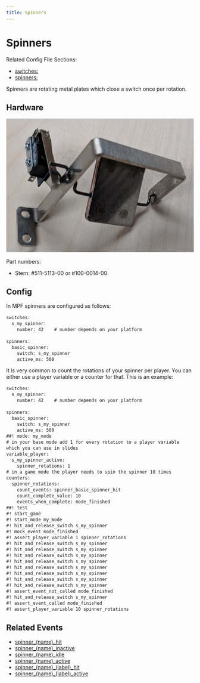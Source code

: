 ```yaml
---
title: Spinners
---
```


# Spinners


Related Config File Sections:

* [switches:](../config/switches.md)
* [spinners:](../config/spinners.md)

Spinners are rotating metal plates which close a switch once per
rotation.

## Hardware

![image](/mechs/images/spinner.jpg)

Part numbers:

* Stern: #511-5113-00 or #100-0014-00

## Config

In MPF spinners are configured as follows:

``` mpf-config
switches:
  s_my_spinner:
    number: 42    # number depends on your platform

spinners:
  basic_spinner:
    switch: s_my_spinner
    active_ms: 500
```

It is very common to count the rotations of your spinner per player. You
can either use a player variable or a counter for that. This is an
example:

``` mpf-config
switches:
  s_my_spinner:
    number: 42    # number depends on your platform

spinners:
  basic_spinner:
    switch: s_my_spinner
    active_ms: 500
##! mode: my_mode
# in your base mode add 1 for every rotation to a player variable which you can use in slides
variable_player:
  s_my_spinner_active:
    spinner_rotations: 1
# in a game mode the player needs to spin the spinner 10 times
counters:
  spinner_rotations:
    count_events: spinner_basic_spinner_hit
    count_complete_value: 10
    events_when_complete: mode_finished
##! test
#! start_game
#! start_mode my_mode
#! hit_and_release_switch s_my_spinner
#! mock_event mode_finished
#! assert_player_variable 1 spinner_rotations
#! hit_and_release_switch s_my_spinner
#! hit_and_release_switch s_my_spinner
#! hit_and_release_switch s_my_spinner
#! hit_and_release_switch s_my_spinner
#! hit_and_release_switch s_my_spinner
#! hit_and_release_switch s_my_spinner
#! hit_and_release_switch s_my_spinner
#! hit_and_release_switch s_my_spinner
#! assert_event_not_called mode_finished
#! hit_and_release_switch s_my_spinner
#! assert_event_called mode_finished
#! assert_player_variable 10 spinner_rotations
```

## Related Events

* [spinner_(name)_hit](../events/spinner_spinner_hit.md)
* [spinner_(name)_inactive](../events/spinner_spinner_inactive.md)
* [spinner_(name)_idle](../events/spinner_spinner_idle.md)
* [spinner_(name)_active](../events/spinner_spinner_active.md)
* [spinner_(name)_(label)_hit](../events/spinner_spinner_label_hit.md)
* [spinner_(name)_(label)_active](../events/spinner_spinner_label_active.md)
